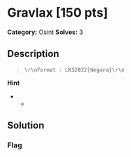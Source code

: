 # Gravlax [150 pts]

**Category:** Osint
**Solves:** 3

## Description
>```\r\nFormat : LKS2022{Negara}\r\n```

**Hint**
* -

## Solution

### Flag

